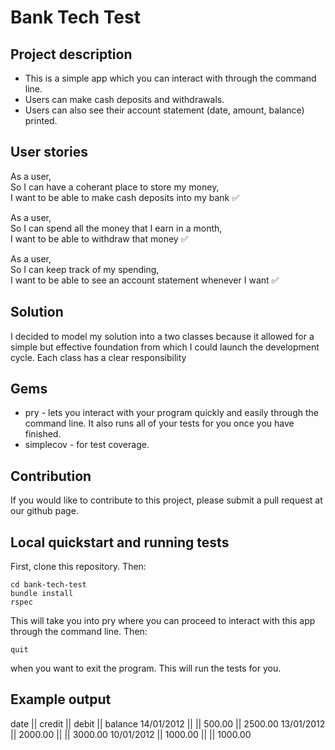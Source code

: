 # Bank Tech Test

## Project description

- This is a simple app which you can interact with through the command line.
- Users can make cash deposits and withdrawals.
- Users can also see their account statement (date, amount, balance) printed.

## User stories

As a user,  
So I can have a coherant place to store my money,  
I want to be able to make cash deposits into my bank ✅

As a user,  
So I can spend all the money that I earn in a month,  
I want to be able to withdraw that money ✅

As a user,  
So I can keep track of my spending,  
I want to be able to see an account statement whenever I want ✅

## Solution

I decided to model my solution into a two classes because it allowed for a
simple but effective foundation from which I could launch the development
cycle. Each class has a clear responsibility

## Gems

- pry - lets you interact with your program quickly and easily through the command line. It also runs all of your tests for you once you have finished.
- simplecov - for test coverage.

## Contribution

If you would like to contribute to this project, please submit a pull request at our github page.

## Local quickstart and running tests

First, clone this repository. Then:
```console
cd bank-tech-test
bundle install
rspec
```
This will take you into pry where you can proceed to interact with this app through the command line. Then:
```console
quit
```
when you want to exit the program. This will run the tests for you.

## Example output

date || credit || debit || balance
14/01/2012 || || 500.00 || 2500.00
13/01/2012 || 2000.00 || || 3000.00
10/01/2012 || 1000.00 || || 1000.00
